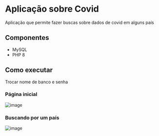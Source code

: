 # Aplicação sobre Covid
Aplicação que permite fazer buscas sobre dados de covid em alguns país
## Componentes
- MySQL
- PHP 8

## Como executar
Trocar nome de banco e senha

### Página inicial
![image](https://user-images.githubusercontent.com/76739275/227744528-e3bbb417-a265-4156-baea-7d865961af90.png)

### Buscando por um país
![image](https://user-images.githubusercontent.com/76739275/227744558-18eb137b-ce80-4560-8c72-412eea59970c.png)
